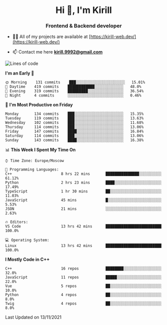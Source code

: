 <h1 align="center">Hi 👋, I'm Kirill</h1>
<h3 align="center">Frontend & Backend developer</h3>

- 👨‍💻 All of my projects are available at [https://kirill-web.dev/](https://kirill-web.dev/)

- 📫 Contact me here **kirill.9992@gmail.com**











<!--START_SECTION:waka-->
![Lines of code](https://img.shields.io/badge/From%20Hello%20World%20I%27ve%20Written-166275%20lines%20of%20code-blue)

**I'm an Early 🐤** 

```text
🌞 Morning    131 commits    ███░░░░░░░░░░░░░░░░░░░░░░   15.01% 
🌆 Daytime    419 commits    ████████████░░░░░░░░░░░░░   48.0% 
🌃 Evening    319 commits    █████████░░░░░░░░░░░░░░░░   36.54% 
🌙 Night      4 commits      ░░░░░░░░░░░░░░░░░░░░░░░░░   0.46%

```
📅 **I'm Most Productive on Friday** 

```text
Monday       134 commits    ███░░░░░░░░░░░░░░░░░░░░░░   15.35% 
Tuesday      119 commits    ███░░░░░░░░░░░░░░░░░░░░░░   13.63% 
Wednesday    102 commits    ███░░░░░░░░░░░░░░░░░░░░░░   11.68% 
Thursday     114 commits    ███░░░░░░░░░░░░░░░░░░░░░░   13.06% 
Friday       147 commits    ████░░░░░░░░░░░░░░░░░░░░░   16.84% 
Saturday     114 commits    ███░░░░░░░░░░░░░░░░░░░░░░   13.06% 
Sunday       143 commits    ████░░░░░░░░░░░░░░░░░░░░░   16.38%

```


📊 **This Week I Spent My Time On** 

```text
⌚︎ Time Zone: Europe/Moscow

💬 Programming Languages: 
C++                      8 hrs 22 mins       ███████████████░░░░░░░░░░   61.12% 
Python                   2 hrs 23 mins       ████░░░░░░░░░░░░░░░░░░░░░   17.49% 
TypeScript               1 hr 30 mins        ██░░░░░░░░░░░░░░░░░░░░░░░   11.03% 
JavaScript               45 mins             █░░░░░░░░░░░░░░░░░░░░░░░░   5.53% 
JSON                     21 mins             ░░░░░░░░░░░░░░░░░░░░░░░░░   2.63%

🔥 Editors: 
VS Code                  13 hrs 42 mins      █████████████████████████   100.0%

💻 Operating System: 
Linux                    13 hrs 42 mins      █████████████████████████   100.0%

```

**I Mostly Code in C++** 

```text
C++                      16 repos            ████████░░░░░░░░░░░░░░░░░   32.0% 
JavaScript               11 repos            █████░░░░░░░░░░░░░░░░░░░░   22.0% 
Vue                      5 repos             ██░░░░░░░░░░░░░░░░░░░░░░░   10.0% 
Python                   4 repos             ██░░░░░░░░░░░░░░░░░░░░░░░   8.0% 
Twig                     4 repos             ██░░░░░░░░░░░░░░░░░░░░░░░   8.0%

```



 Last Updated on 13/11/2021
<!--END_SECTION:waka-->
